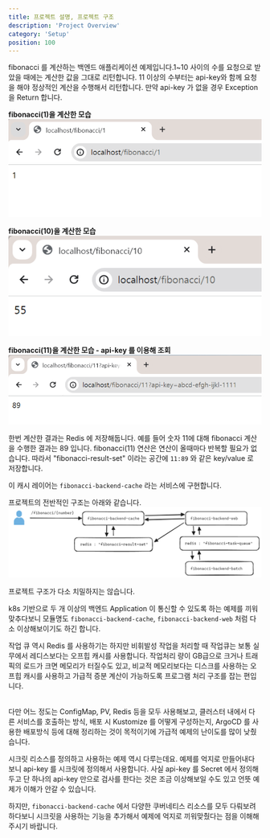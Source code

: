 ```yaml
---
title: 프로젝트 설명, 프로젝트 구조 
description: 'Project Overview'
category: 'Setup'
position: 100
---
```


fibonacci 를 계산하는 백엔드 애플리케이션 예제입니다.1\~10 사이의 수를 요청으로 받았을 때에는 계산한 값을 그대로 리턴합니다. 11 이상의 수부터는 api-key와 함께 요청을 해야 정상적인 계산을 수행해서 리턴합니다. 만약 api-key 가 없을 경우 Exception 을 Return 합니다.<br>

**fibonacci(1)을 계산한 모습**
<img src="https://raw.githubusercontent.com/chagchagchag/fibonacci-backend-docs/main/static/img/SCREENSHOT/2.png"/>
<br>

**fibonacci(10)을 계산한 모습**
<img src="https://raw.githubusercontent.com/chagchagchag/fibonacci-backend-docs/main/static/img/SCREENSHOT/3.png"/>
<br>

**fibonacci(11)을 계산한 모습 - api-key 를 이용해 조회**
<img src="https://raw.githubusercontent.com/chagchagchag/fibonacci-backend-docs/main/static/img/SCREENSHOT/4.png"/>
<br>

한번 계산한 결과는 Redis 에 저장해둡니다. 예를 들어 숫자 11에 대해 fibonacci 계산을 수행한 결과는 89 입니다. fibonacci(11) 연산은 연산이 올때마다 반복할 필요가 없습니다. 따라서 "fibonacci-result-set" 이라는 공간에 `11:89` 와 같은 key/value 로 저장합니다.<br>

이 캐시 레이어는 `fibonacci-backend-cache` 라는 서비스에 구현합니다.<br>

프로젝트의 전반적인 구조는 아래와 같습니다.
<img src="https://raw.githubusercontent.com/chagchagchag/fibonacci-backend-docs/main/static/img/100-PROJECT-OVERVIEW/1.png"/>
<br>

프로젝트 구조가 다소 치밀하지는 않습니다.<br>

k8s 기반으로 두 개 이상의 백엔드 Application 이 통신할 수 있도록 하는 예제를 끼워맞추다보니 모듈명도 `fibonacci-backend-cache`, `fibonacci-backend-web` 처럼 다소 이상해보이기도 하긴 합니다.<br>

작업 큐 역시 Redis 를 사용하기는 하지만 비휘발성 작업을 처리할 때 작업큐는 보통 실무에서 레디스보다는 오프힙 캐시를 사용합니다. 작업처리 량이 GB급으로 크거나 트래픽의 로드가 크면 메모리가 터질수도 있고, 비교적 메모리보다는 디스크를 사용하는 오프힙 캐시를 사용하고 가급적 증분 계산이 가능하도록 프로그램 처리 구조를 잡는 편입니다.<br>
<br>

다만 어느 정도는 ConfigMap, PV, Redis 등을 모두 사용해보고, 클러스터 내에서 다른 서비스를 호출하는 방식, 배포 시 Kustomize 를 어떻게 구성하는지, ArgoCD 를 사용한 배포방식 등에 대해 정리하는 것이 목적이기에 가급적 예제의 난이도를 많이 낮췄습니다.
<br>

시크릿 리소스를 정의하고 사용하는 예제 역시 다루는데요. 예제를 억지로 만들어내다 보니 api-key 를 시크릿에 정의해서 사용합니다. 사실 api-key 를 Secret 에서 정의해두고 단 하나의 api-key 만으로 검사를 한다는 것은 조금 이상해보일 수도 있고 언뜻 예제가 이해가 안갈 수 있습니다.<br>

하지만, `fibonacci-backend-cache` 에서 다양한 쿠버네티스 리소스를 모두 다뤄보려 하다보니 시크릿을 사용하는 기능을 추가해서 예제에 억지로 끼워맞췄다는 점을 이해해주시기 바랍니다.<br>
<br>


